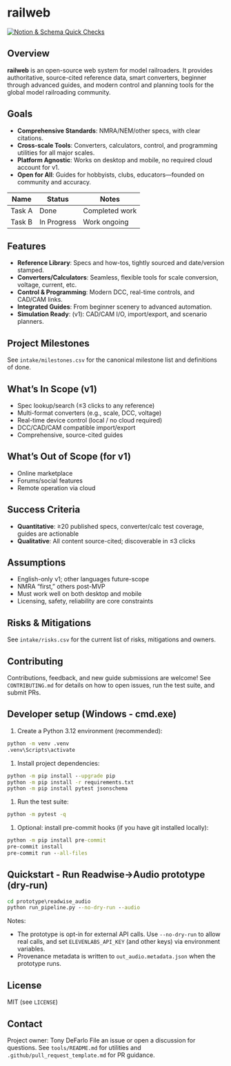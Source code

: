# railweb

[![Notion & Schema Quick Checks](https://github.com/defarloa1-alt/railweb/actions/workflows/notion-schema-check.yml/badge.svg)](https://github.com/defarloa1-alt/railweb/actions/workflows/notion-schema-check.yml)

## Overview

**railweb** is an open-source web system for model railroaders. It provides authoritative, source-cited reference data, smart converters, beginner through advanced guides, and modern control and planning tools for the global model railroading community.

## Goals

- **Comprehensive Standards**: NMRA/NEM/other specs, with clear citations.
- **Cross-scale Tools**: Converters, calculators, control, and programming utilities for all major scales.
- **Platform Agnostic**: Works on desktop and mobile, no required cloud account for v1.
- **Open for All**: Guides for hobbyists, clubs, educators—founded on community and accuracy.

<!--TABLE:START-->

| Name   | Status      | Notes          |
| ------ | ----------- | -------------- |
| Task A | Done        | Completed work |
| Task B | In Progress | Work ongoing   |

<!--TABLE:END-->
## Features

- **Reference Library**: Specs and how-tos, tightly sourced and date/version stamped.
- **Converters/Calculators**: Seamless, flexible tools for scale conversion, voltage, current, etc.
- **Control & Programming**: Modern DCC, real-time controls, and CAD/CAM links.
- **Integrated Guides**: From beginner scenery to advanced automation.
- **Simulation Ready**: (v1): CAD/CAM I/O, import/export, and scenario planners.

## Project Milestones

See `intake/milestones.csv` for the canonical milestone list and definitions of done.

## What’s In Scope (v1)

- Spec lookup/search (≤3 clicks to any reference)
- Multi-format converters (e.g., scale, DCC, voltage)
- Real-time device control (local / no cloud required)
- DCC/CAD/CAM compatible import/export
- Comprehensive, source-cited guides

## What’s Out of Scope (for v1)

- Online marketplace
- Forums/social features
- Remote operation via cloud

## Success Criteria

- **Quantitative**: ≥20 published specs, converter/calc test coverage, guides are actionable
- **Qualitative**: All content source-cited; discoverable in ≤3 clicks

## Assumptions

- English-only v1; other languages future-scope
- NMRA “first,” others post-MVP
- Must work well on both desktop and mobile
- Licensing, safety, reliability are core constraints

## Risks & Mitigations

See `intake/risks.csv` for the current list of risks, mitigations and owners.

## Contributing

Contributions, feedback, and new guide submissions are welcome! See `CONTRIBUTING.md` for details on how to open issues, run the test suite, and submit PRs.

## Developer setup (Windows - cmd.exe)

1. Create a Python 3.12 environment (recommended):

```cmd
python -m venv .venv
.venv\Scripts\activate
```

1. Install project dependencies:

```cmd
python -m pip install --upgrade pip
python -m pip install -r requirements.txt
python -m pip install pytest jsonschema
```

1. Run the test suite:

```cmd
python -m pytest -q
```

1. Optional: install pre-commit hooks (if you have git installed locally):

```cmd
python -m pip install pre-commit
pre-commit install
pre-commit run --all-files
```

## Quickstart - Run Readwise→Audio prototype (dry-run)

```cmd
cd prototype\readwise_audio
python run_pipeline.py --no-dry-run --audio
```

Notes:

- The prototype is opt-in for external API calls. Use `--no-dry-run` to allow real calls, and set `ELEVENLABS_API_KEY` (and other keys) via environment variables.
- Provenance metadata is written to `out_audio.metadata.json` when the prototype runs.

## License

MIT (see `LICENSE`)

## Contact

Project owner: Tony DeFarlo
File an issue or open a discussion for questions.
See `tools/README.md` for utilities and `.github/pull_request_template.md` for PR guidance.
